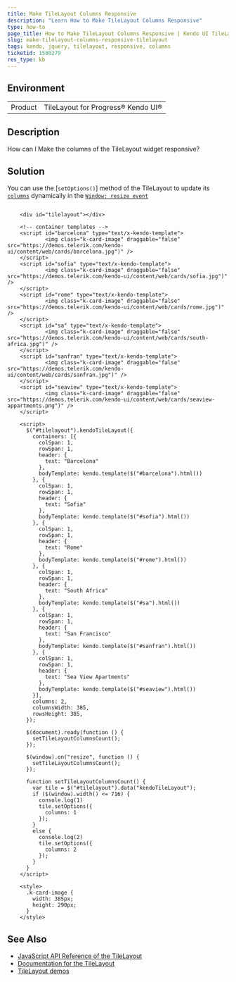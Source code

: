 ```yaml
---
title: Make TileLayout Columns Responsive
description: "Learn How to Make TileLayout Columns Responsive"
type: how-to
page_title: How to Make TileLayout Columns Responsive | Kendo UI TileLayout for jQuery
slug: make-tilelayout-columns-responsive-tilelayout
tags: kendo, jquery, tilelayout, responsive, columns
ticketid: 1580279
res_type: kb
---
```


## Environment
<table>
	<tbody>
		<tr>
			<td>Product</td>
			<td>TileLayout for Progress® Kendo UI®</td>
		</tr>
	</tbody>
</table>


## Description

How can I Make the columns of the TileLayout widget responsive? 

## Solution

You can use the [`setOptions()`] method of the TileLayout to update its [`columns`](/api/javascript/ui/tilelayout/configuration/columns) dynamically in the [`Window: resize event`](https://developer.mozilla.org/en-US/docs/Web/API/Window/resize_event)


```dojo
  
    <div id="tilelayout"></div>

    <!-- container templates -->
    <script id="barcelona" type="text/x-kendo-template">
            <img class="k-card-image" draggable="false" src="https://demos.telerik.com/kendo-ui/content/web/cards/barcelona.jpg")" />
    </script>
    <script id="sofia" type="text/x-kendo-template">
            <img class="k-card-image" draggable="false" src="https://demos.telerik.com/kendo-ui/content/web/cards/sofia.jpg")" />
    </script>
    <script id="rome" type="text/x-kendo-template">
            <img class="k-card-image" draggable="false" src="https://demos.telerik.com/kendo-ui/content/web/cards/rome.jpg")" />
    </script>
    <script id="sa" type="text/x-kendo-template">
            <img class="k-card-image" draggable="false" src="https://demos.telerik.com/kendo-ui/content/web/cards/south-africa.jpg")" />
    </script>
    <script id="sanfran" type="text/x-kendo-template">
            <img class="k-card-image" draggable="false" src="https://demos.telerik.com/kendo-ui/content/web/cards/sanfran.jpg")" />
    </script>
    <script id="seaview" type="text/x-kendo-template">
            <img class="k-card-image" draggable="false" src="https://demos.telerik.com/kendo-ui/content/web/cards/seaview-appartments.png")" />
    </script>

    <script>
      $("#tilelayout").kendoTileLayout({
        containers: [{
          colSpan: 1,
          rowSpan: 1,
          header: {
            text: "Barcelona"
          },
          bodyTemplate: kendo.template($("#barcelona").html())
        }, {
          colSpan: 1,
          rowSpan: 1,
          header: {
            text: "Sofia"
          },
          bodyTemplate: kendo.template($("#sofia").html())
        }, {
          colSpan: 1,
          rowSpan: 1,
          header: {
            text: "Rome"
          },
          bodyTemplate: kendo.template($("#rome").html())
        }, {
          colSpan: 1,
          rowSpan: 1,
          header: {
            text: "South Africa"
          },
          bodyTemplate: kendo.template($("#sa").html())
        }, {
          colSpan: 1,
          rowSpan: 1,
          header: {
            text: "San Francisco"
          },
          bodyTemplate: kendo.template($("#sanfran").html())
        }, {
          colSpan: 1,
          rowSpan: 1,
          header: {
            text: "Sea View Apartments"
          },
          bodyTemplate: kendo.template($("#seaview").html())
        }],
        columns: 2,
        columnsWidth: 385,
        rowsHeight: 385,
      });

      $(document).ready(function () {
        setTileLayoutColumnsCount();
      });

      $(window).on("resize", function () {
        setTileLayoutColumnsCount();
      });

      function setTileLayoutColumnsCount() {
        var tile = $("#tilelayout").data("kendoTileLayout");
        if ($(window).width() <= 716) {
          console.log(1)
          tile.setOptions({
            columns: 1
          });
        }
        else {
          console.log(2)
          tile.setOptions({
            columns: 2
          });
        }
      }
    </script>

    <style>
      .k-card-image {
        width: 385px;
        height: 290px;
      }
    </style>
``` 

## See Also

* [JavaScript API Reference of the TileLayout](/api/javascript/ui/tilelayout)
* [Documentation for the TileLayout](/controls/layout/tilelayout/overview)
* [TileLayout demos](https://demos.telerik.com/kendo-ui/tilelayout/index)
